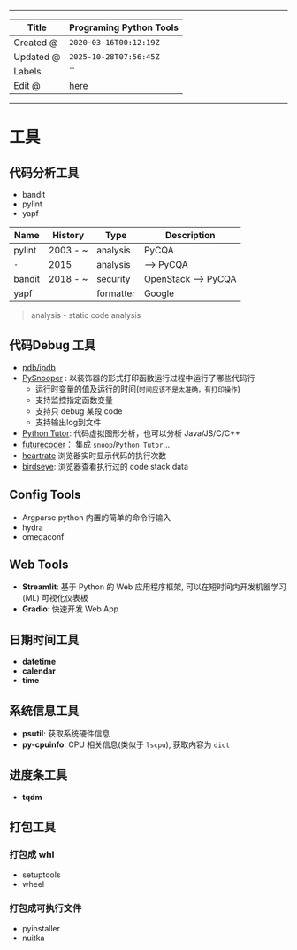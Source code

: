 -----

| Title     | Programing Python Tools                             |
| --------- | --------------------------------------------------- |
| Created @ | `2020-03-16T00:12:19Z`                              |
| Updated @ | `2025-10-28T07:56:45Z`                              |
| Labels    | \`\`                                                |
| Edit @    | [here](https://github.com/junxnone/xwiki/issues/90) |

-----

# 工具

## 代码分析工具

  - bandit
  - pylint
  - yapf

| Name   | History   | Type      | Description          |
| ------ | --------- | --------- | -------------------- |
| pylint | 2003 - \~ | analysis  | PyCQA                |
| `-`    | 2015      | analysis  | \--\> PyCQA          |
| bandit | 2018 - \~ | security  | OpenStack --\> PyCQA |
| yapf   |           | formatter | Google               |

> analysis - static code analysis

## 代码Debug 工具

  - [pdb/ipdb](0303_Programing_Python_Tools_pdb)
  - [PySnooper](https://github.com/cool-RR/PySnooper) :
    以装饰器的形式打印函数运行过程中运行了哪些代码行
      - 运行时变量的值及运行的时间(`时间应该不是太准确，有打印操作`)
      - 支持监控指定函数变量
      - 支持只 debug 某段 code
      - 支持输出log到文件
  - [Python Tutor](https://pythontutor.com/visualize.html#mode=edit):
    代码虚拟图形分析，也可以分析 Java/JS/C/C++
  - [futurecoder](https://futurecoder.io/course/#ide)： 集成
    `snoop`/`Python Tutor`...
  - [heartrate](https://github.com/alexmojaki/heartrate) 浏览器实时显示代码的执行次数
  - [birdseye](https://github.com/alexmojaki/birdseye/tree/master):
    浏览器查看执行过的 code stack data

## Config Tools

  - Argparse python 内置的简单的命令行输入
  - hydra
  - omegaconf

## Web Tools

  - **Streamlit**: 基于 Python 的 Web 应用程序框架, 可以在短时间内开发机器学习 (ML) 可视化仪表板
  - **Gradio**: 快速开发 Web App

## 日期时间工具

  - **datetime**
  - **calendar**
  - **time**

## 系统信息工具

  - **psutil**: 获取系统硬件信息
  - **py-cpuinfo**: CPU 相关信息(类似于 `lscpu`), 获取内容为 `dict`

## 进度条工具

  - **tqdm**

## 打包工具

### 打包成 whl

  - setuptools
  - wheel

### 打包成可执行文件

  - pyinstaller
  - nuitka
